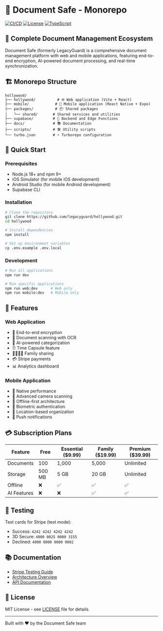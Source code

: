 # 🏰 Document Safe - Monorepo

[![CI/CD](https://github.com/legacyguard/hollywood/actions/workflows/ci.yml/badge.svg)](https://github.com/legacyguard/hollywood/actions/workflows/ci.yml)
[![License](https://img.shields.io/badge/license-MIT-blue.svg)](LICENSE)
[![TypeScript](https://img.shields.io/badge/TypeScript-5.3-blue)](https://www.typescriptlang.org/)

## 📱 Complete Document Management Ecosystem

Document Safe (formerly LegacyGuard) is a comprehensive document management platform with web and mobile applications, featuring end-to-end encryption, AI-powered document processing, and real-time synchronization.

## 🏗️ Monorepo Structure

```text
hollywood/
├── hollywood/          # 🌐 Web application (Vite + React)
├── mobile/            # 📱 Mobile application (React Native + Expo)
├── packages/          # 📦 Shared packages
│   └── shared/       # Shared services and utilities
├── supabase/         # 🔧 Backend and Edge Functions
├── docs/             # 📚 Documentation
├── scripts/          # 🛠️ Utility scripts
└── turbo.json        # ⚡ Turborepo configuration
```

## 🚀 Quick Start

### Prerequisites

- Node.js 18+ and npm 9+
- iOS Simulator (for mobile iOS development)
- Android Studio (for mobile Android development)
- Supabase CLI

### Installation

```bash
# Clone the repository
git clone https://github.com/legacyguard/hollywood.git
cd hollywood

# Install dependencies
npm install

# Set up environment variables
cp .env.example .env.local
```

### Development

```bash
# Run all applications
npm run dev

# Run specific applications
npm run web:dev      # Web only
npm run mobile:dev   # Mobile only
```

## 🎯 Features

### Web Application

- 🔐 End-to-end encryption
- 📸 Document scanning with OCR
- 🤖 AI-powered categorization
- ⏰ Time Capsule feature
- 👨‍👩‍👧‍👦 Family sharing
- 💳 Stripe payments
- 📊 Analytics dashboard

### Mobile Application

- 📱 Native performance
- 📸 Advanced camera scanning
- 🔄 Offline-first architecture
- 🔑 Biometric authentication
- 📍 Location-based organization
- 🔔 Push notifications

## 💳 Subscription Plans

| Feature | Free | Essential ($9.99) | Family ($19.99) | Premium ($39.99) |
|---------|------|------------------|-----------------|------------------|
| Documents | 100 | 1,000 | 5,000 | Unlimited |
| Storage | 500 MB | 5 GB | 20 GB | Unlimited |
| Offline | ❌ | ✅ | ✅ | ✅ |
| AI Features | ❌ | ❌ | ✅ | ✅ |

## 🧪 Testing

Test cards for Stripe (test mode):

- Success: `4242 4242 4242 4242`
- 3D Secure: `4000 0025 0000 3155`
- Declined: `4000 0000 0000 0002`

## 📚 Documentation

- [Stripe Testing Guide](docs/STRIPE_TESTING_GUIDE.md)
- [Architecture Overview](docs/ARCHITECTURE.md)
- [API Documentation](docs/API.md)

## 📄 License

MIT License - see [LICENSE](LICENSE) file for details.

---

Built with ❤️ by the Document Safe team
